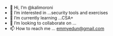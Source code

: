 - 👋 Hi, I’m @kalimoroni
- 👀 I’m interested in ...security tools and exercises
- 🌱 I’m currently learning ...CSA+
- 💞️ I’m looking to collaborate on ...
- 📫 How to reach me ... emmyedun@gmail.com

<!---
kalimoroni/kalimoroni is a ✨ special ✨ repository because its `README.md` (this file) appears on your GitHub profile.
You can click the Preview link to take a look at your changes.
--->
